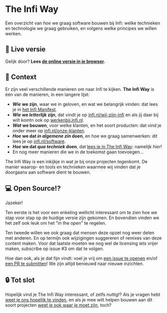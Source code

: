 # The Infi Way

Een overzicht van _hoe_ we graag software bouwen bij Infi: welke technieken en technologie we graag gebruiken, en volgens welke principes we willen werken.

## 🚀 Live versie

Gelijk door?
**Lees [de online versie in je browser](https://infi-nl.github.io/the-infi-way).**

## 🧡 Context

Er zijn veel verschillende manieren om naar Infi te kijken.
**The Infi Way** is één van de manieren, in een langere lijst:

- **_Wie_ we zijn**, waar we in geloven, en wat we belangrijk vinden: dat lees je in [het Infi Manifest](https://infi.nl/manifest/).
- **_Wie_ we _letterlijk_ zijn**, dat vindt je op [infi.nl/wij-zijn-infi](https://infi.nl/wij-zijn-infi/) en als jij daar bij wilt komtn ook op [werkenbij.infi.nl](https://werkenbij.infi.nl/).
- **_Wat_ we bouwen**, voor welke klanten, en het soort producten: dat vind je onder meer op [infi.nl/onze-klanten](https://infi.nl/onze-klanten/).
- **_Hoe_ we dat _in algemene zin_ doen**, en hoe we graag samenwerken: dit lees je op [infi.nl/software](https://infi.nl/software/).
- **_Hoe_ we dat _qua techniek_ doen**, dat [lees je in The Infi Way](https://infi-nl.github.io/the-infi-way): namelijk _hier_!
- En nog meer manieren die we in de toekomst gaan toevoegen...

The Infi Way is een inkijkje in wat je bij onze projecten tegenkomt.
De manier waarop- en tools en technieken waarmee wij vinden dat je doorgaans aan software dient te bouwen.

## 💻 Open Source!?

Jazeker!

Ten eerste is het voor een enkeling wellicht interessant om te zien hoe we stap voor stap op de huidige versie zijn gekomen.
En bovendien vinden we het zelf ook leuk om het "in the open" te regelen.

Ten tweede willen we ook graag dat mensen deze opzet nog weer delen met anderen.
En op termijn ook wijzigingen suggereren of remixes van deze content maken.
Voor dat laatste moeten we nog wel de licensing iets vrijer maken, subscribe op issue #3 om dat te volgen.

Hoe dan ook, als je dat fijn vindt: voel je vrij om [een issue te openen](https://github.com/infi-nl/the-infi-way/issues/new) en/of [een PR te submitten](https://github.com/infi-nl/the-infi-way/pulls)!
We zijn altijd benieuwd naar nieuwe inzichten.

## 🔒 Tot slot

Hopelijk vind je The Infi Way interessant, of zelfs _nuttig_!?
Als je vragen hebt [weet je ons hopelijk te vinden](https://infi.nl/contact/), en als je mee wilt helpen bouwen aan dit soort projecten [weet je ook waar je moet zijn](https://werkenbij.infi.nl/), toch?
